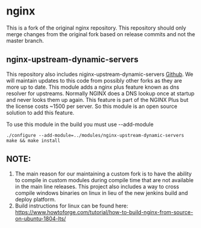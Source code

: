# nginx
This is a fork of the original nginx repository.   This repository should only merge changes from the original fork based on release commits and not the master branch.

## nginx-upstream-dynamic-servers
This repository also includes niginx-upstream-dynamic-servers [Github](https://github.com/GUI/nginx-upstream-dynamic-servers).  We will maintain updates to this code from possibly other forks as they are more up to date.   This module adds a nginx plus feature known as dns resolver for upstreams.  Normally NGINX does a DNS lookup once at startup and never looks them up again.  This feature is part of the NGINX Plus but the license costs ~1500 per server.  So this module is an open source solution to add this feature.

To use this module in the build you must use --add-module
```
./configure --add-module=../modules/nginx-upstream-dynamic-servers
make && make install
```


## NOTE:
1. The main reason for our maintaining a custom fork is to have the ability to compile in custom modules during compile time that are not available in the main line releases.   This project also includes a way to cross compile windows binaries on linux in lieu of the new jenkins build and deploy platform.
2.  Build instructions for linux can be found here: https://www.howtoforge.com/tutorial/how-to-build-nginx-from-source-on-ubuntu-1804-lts/
